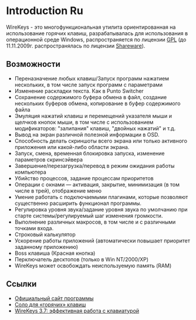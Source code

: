 # Introduction Ru #

WireKeys - это многофункциональная утилита ориентированная на использование горячих клавиш, разрабатывалась для использования в операционной среде Windows, распространяется по лицензии [GPL](GPL.md) (до 11.11.2009г. распространялась по лицензии [Shareware](Shareware.md)).


## Возможности ##
  * Переназначение любых клавиш/Запуск программ нажатием нескольких, в том числе запуск программ с параметрами
  * Изменение раскладки текста. Как в Punto Switcher
  * Сохранение содержимого буфера обмена в файл, создание нескольких буферов обмена, копирование в буфер содержимого файла
  * Эмуляция нажатий клавиш и перемещений указателя мыши и щелчков кнопок мыши, в том числе с использованием модификаторов: "залипания" клавиш, "двойных нажатий" и т.д.
  * Вывод на экран различной полезной информации в OSD.
  * Способность делать скриншоты всего экрана или только активного приложения или какой-либо области экрана.
  * Запуск, смена, временная блокировка запуска, изменение параметров скринсэйвера
  * Завершение/перезагрузка/перевод в режим ожидания работы компьютера
  * Убийство процессов, задание процессам приоритетов
  * Операции с окнами — активация, закрытие, минимизация (в том числе в трей), отображение меню
  * Умение работать с подключаемыми плагинами, которые позволяют существенно расширить функционал программы.
  * Регулировка уровня звука/задание уровня звука по умолчанию при старте системы/регулируемый шаг изменения громкости.
  * Выполнение различных макросов, в том числе и с различными точками входа.
  * Строковый калькулятор
  * Ускорение работы приложений (автоматически повышает приоритет заданному приложению)
  * Boss клавиша (Красная кнопка)
  * Перключатель десктопов (только в Win NT/2000/XP)
  * WireKeys может освобождать неиспользуемую память (RAM)

## Ссылки ##
  * [Официальный сайт программы](http://wiredplane.com/ru/commons/about.php)
  * [Соло для «горячих» клавиш](http://www.business-magazine.ru/markets/it_n/pub111912)
  * [WireKeys 3.7: эффективная работа с клавиатурой](http://www.3dnews.ru/software-news/wirekeys_3_7_effektivnaya_rabota_s_klaviaturoi/)